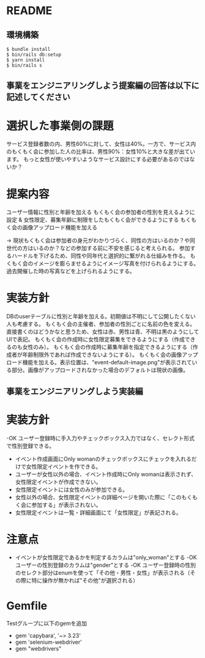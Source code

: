 # README

## 環境構築
```
$ bundle install
$ bin/rails db:setup
$ yarn install
$ bin/rails s
```

## 事業をエンジニアリングしよう提案編の回答は以下に記述してください
# 選択した事業側の課題
サービス登録者数の内、男性60%に対して、女性は40%。一方で、サービス内のもくもく会に参加した人の比率は、男性90%：女性10%と大きな差が出ています。
もっと女性が使いやすいようなサービス設計にする必要があるのではないか？

# 提案内容
ユーザー情報に性別と年齢を加える
もくもく会の参加者の性別を見えるように設定 & 女性限定、募集年齢に制限をしたもくもく会ができるようにする
もくもく会の画像アップロード機能を加える

→ 現状もくもく会は参加者の身元がわかりづらく、同性の方はいるのか？や同世代の方はいるのか？などの参加する前に不安を感じると考えられる。
  参加するハードルを下げるため、同性や同年代と選択的に繋がれる仕組みを作る。
  もくもく会のイメージを膨らませるようにイメージ写真を付けられるようにする。過去開催した時の写真などを上げられるようにする。

# 実装方針
DBのuserテーブルに性別と年齢を加える。初期値は不明にして公開したくない人も考慮する。
もくもく会の主催者、参加者の性別ごとに名前の色を変える。直接書くのはどうかなと思うため、女性は赤、男性は青、不明は黒のようにしてUIで表記。
もくもく会の作成時に女性限定募集をできるようにする（作成できるのも女性のみ）。
もくもく会の作成時に募集年齢を指定できるようにする（作成者が年齢制限外であれば作成できないようにする）。
もくもく会の画像アップロード機能を加える。表示位置は、"event-default-image.png"が表示されている部分。画像がアップロードされなかった場合のデフォルトは現状の画像。

## 事業をエンジニアリングしよう実装編
# 実装方針
-OK ユーザー登録時に手入力やチェックボックス入力ではなく、セレクト形式で性別登録できる。
- イベント作成画面にOnly womanのチェックボックスにチェックを入れるだけで女性限定イベントを作できる。
- ユーザーが女性以外の場合、イベント作成時にOnly womanは表示されず、女性限定イベントが作成できない。
- 女性限定イベントには女性のみが参加できる。
- 女性以外の場合、女性限定イベントの詳細ページを開いた際に「このもくもく会に参加する」が表示されない。
- 女性限定イベントは一覧・詳細画面にて「女性限定」が表記される。

# 注意点
- イベントが女性限定であるかを判定するカラムは"only_woman"とする
-OK ユーザーの性別登録のカラムは"gender"とする
-OK ユーザー登録時の性別のセレクト部分はenumを使って「その他・男性・女性」が表示される（その際に特に操作が無かれば"その他"が選択される）

# Gemfile
Testグループに以下のgemを追加
- gem 'capybara', '~> 3.23'
- gem 'selenium-webdriver'
- gem "webdrivers" 